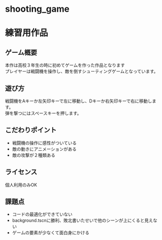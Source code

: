 # shooting_game

# 練習用作品

## ゲーム概要
本作は高校３年生の時に初めてゲームを作った作品となります<br>
プレイヤーは戦闘機を操作し、敵を倒すシューティングゲームとなっています。

## 遊び方
戦闘機をAキーか左矢印キーで左に移動し、Dキーか右矢印キーで右に移動します。<br>
弾を撃つにはスペースキーを押します。

## こだわりポイント
- 戦闘機の操作に感性がついている
- 敵の動きにアニメーションがある
- 敵の攻撃が２種類ある

## ライセンス
個人利用のみOK

## 課題点
- コードの最適化ができていない
- background.tscnに勝利、敗北書いたせいで他のシーンが上にくると見えない
- ゲームの要素が少なくて面白身にかける
